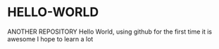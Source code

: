 # HELLO-WORLD
ANOTHER REPOSITORY
Hello World, using github for the first time
it is awesome
I hope to learn a lot
